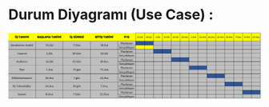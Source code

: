 # Durum Diyagramı (Use Case) : 

![projeplanı](https://github.com/Seyit10/freelancer-app/blob/main/Assets/projeplan.png)
